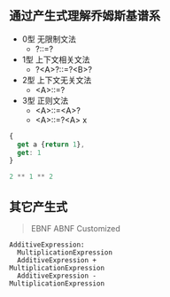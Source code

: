 ## 通过产生式理解乔姆斯基谱系

- 0型 无限制文法
  - ?::=?
- 1型 上下文相关文法
  - ?\<A>?::=?\<B>?
- 2型 上下文无关文法
  - \<A>::=?
- 3型 正则文法
  - \<A>::=\<A>?
  - \<A>::=?\<A> x

```js
{ 
  get a {return 1},
  get: 1
}
```

```js
2 ** 1 ** 2
```

## 其它产生式
> EBNF ABNF Customized

```
AdditiveExpression:
  MultiplicationExpression
  AdditiveExpression + 
MultiplicationExpression
  AdditiveExpression - 
MultiplicationExpression
```